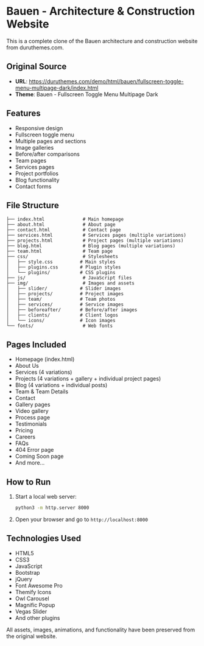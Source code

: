 # Bauen - Architecture & Construction Website

This is a complete clone of the Bauen architecture and construction website from duruthemes.com.

## Original Source
- **URL**: https://duruthemes.com/demo/html/bauen/fullscreen-toggle-menu-multipage-dark/index.html
- **Theme**: Bauen - Fullscreen Toggle Menu Multipage Dark

## Features
- Responsive design
- Fullscreen toggle menu
- Multiple pages and sections
- Image galleries
- Before/after comparisons
- Team pages
- Services pages
- Project portfolios
- Blog functionality
- Contact forms

## File Structure
```
├── index.html              # Main homepage
├── about.html              # About page
├── contact.html            # Contact page
├── services.html           # Services pages (multiple variations)
├── projects.html           # Project pages (multiple variations)
├── blog.html               # Blog pages (multiple variations)
├── team.html               # Team page
├── css/                    # Stylesheets
│   ├── style.css          # Main styles
│   ├── plugins.css        # Plugin styles
│   └── plugins/           # CSS plugins
├── js/                     # JavaScript files
├── img/                    # Images and assets
│   ├── slider/            # Slider images
│   ├── projects/          # Project images
│   ├── team/              # Team photos
│   ├── services/          # Service images
│   ├── beforeafter/       # Before/after images
│   ├── clients/           # Client logos
│   └── icons/             # Icon images
└── fonts/                  # Web fonts
```

## Pages Included
- Homepage (index.html)
- About Us
- Services (4 variations)
- Projects (4 variations + gallery + individual project pages)
- Blog (4 variations + individual posts)
- Team & Team Details
- Contact
- Gallery pages
- Video gallery
- Process page
- Testimonials
- Pricing
- Careers
- FAQs
- 404 Error page
- Coming Soon page
- And more...

## How to Run
1. Start a local web server:
   ```bash
   python3 -m http.server 8000
   ```
2. Open your browser and go to `http://localhost:8000`

## Technologies Used
- HTML5
- CSS3
- JavaScript
- Bootstrap
- jQuery
- Font Awesome Pro
- Themify Icons
- Owl Carousel
- Magnific Popup
- Vegas Slider
- And other plugins

All assets, images, animations, and functionality have been preserved from the original website.
